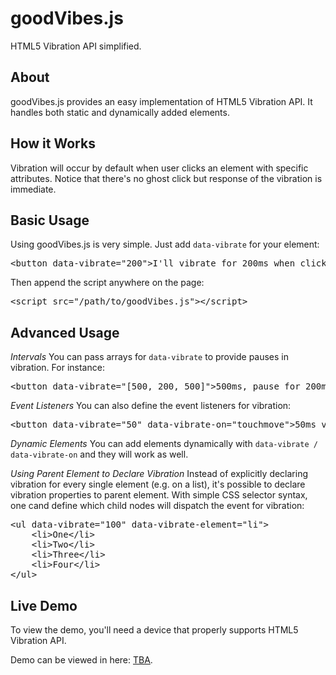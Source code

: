 goodVibes.js
============

HTML5 Vibration API simplified.

About
-----

goodVibes.js provides an easy implementation of HTML5 Vibration API. It handles both static and dynamically added elements.

How it Works
-----
Vibration will occur by default when user clicks an element with specific attributes. Notice that there's no ghost click but response of the vibration is immediate.

Basic Usage
-----

Using goodVibes.js is very simple. Just add `data-vibrate` for your element:
<pre>
&lt;button data-vibrate="200">I'll vibrate for 200ms when clicked&lt;/button>
</pre>

Then append the script anywhere on the page:
<pre>
&lt;script src="/path/to/goodVibes.js">&lt;/script>
</pre>

Advanced Usage
--------------

*Intervals*
You can pass arrays for `data-vibrate` to provide pauses in vibration. For instance:
<pre>
&lt;button data-vibrate="[500, 200, 500]">500ms, pause for 200ms, and 500ms more&lt;/button>
</pre>

*Event Listeners*
You can also define the event listeners for vibration:
<pre>
&lt;button data-vibrate="50" data-vibrate-on="touchmove">50ms vibration ontouchmove&lt;/button>
</pre>

*Dynamic Elements*
You can add elements dynamically with `data-vibrate / data-vibrate-on` and they will work as well.

*Using Parent Element to Declare Vibration*
Instead of explicitly declaring vibration for every single element (e.g. on a list), it's possible to declare vibration properties to parent element. With simple CSS selector syntax, one cand define which child nodes will dispatch the event for vibration:
<pre>
&lt;ul data-vibrate="100" data-vibrate-element="li">
    &lt;li>One&lt;/li>
    &lt;li>Two&lt;/li>
    &lt;li>Three&lt;/li>
    &lt;li>Four&lt;/li>
&lt;/ul>
</pre>

Live Demo
---------
To view the demo, you'll need a device that properly supports HTML5 Vibration API.

Demo can be viewed in here: <a href="//demo.hakoniemi.net/goodVibes/">TBA</a>.
